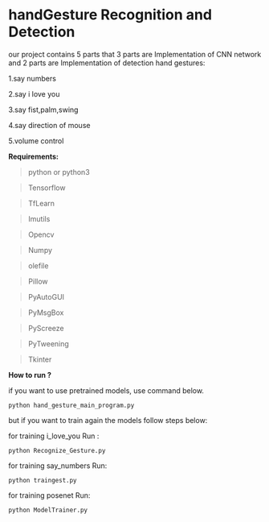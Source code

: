 # handGesture Recognition and Detection
our project contains 5 parts that 3 parts are Implementation of CNN network and 2 parts are Implementation of detection hand gestures:

1.say numbers

2.say i love you

3.say fist,palm,swing

4.say direction of mouse

5.volume control


**Requirements:**

> python or python3 

> Tensorflow

> TfLearn

> Imutils

> Opencv

> Numpy

> olefile

> Pillow

> PyAutoGUI

> PyMsgBox

> PyScreeze

> PyTweening

> Tkinter


**How to run ?**

if you want to use pretrained models, use command below.

```
python hand_gesture_main_program.py
```

but if you want to train again the models follow steps below:

for training i_love_you Run :
```
python Recognize_Gesture.py
```
for training say_numbers Run:
```
python traingest.py
```
for training posenet Run:
```
python ModelTrainer.py
```
